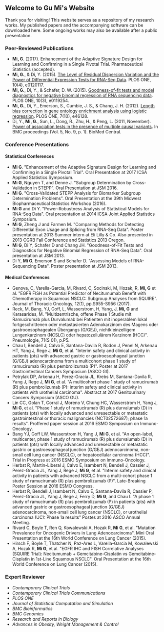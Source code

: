 ## Welcome to Gu Mi's Website

Thank you for visiting! This website serves as a repository of my research works. My published papers and the accompanying software can be downloaded here. Some ongoing works may also be available after a public presentation.

### Peer-Reviewed Publications

* **Mi, G**. (2017). Enhancement of the Adaptive Signature Design for Learning and Confirming in a Single Pivotal Trial. Pharmaceutical Statistics (accepted).
* **Mi, G.**, & Di, Y. (2015). [The Level of Residual Dispersion Variation and the Power of Differential Expression Tests for RNA-Seq Data](http://journals.plos.org/plosone/article?id=10.1371/journal.pone.0120117). PLOS ONE, 10(4), e0120117.
* **Mi, G.**, Di, Y., & Schafer, D. W. (2015). [Goodness-of-fit tests and model diagnostics for negative binomial regression of RNA sequencing data](http://journals.plos.org/plosone/article?id=10.1371/journal.pone.0119254). PLOS ONE, 10(3), e0119254.
* **Mi, G.**, Di, Y., Emerson, S., Cumbie, J. S., & Chang, J. H. (2012). [Length bias correction in gene ontology enrichment analysis using logistic regression](http://journals.plos.org/plosone/article?id=10.1371/journal.pone.0046128). PLOS ONE, 7(10), e46128.
* Di, Y., **Mi, G.**, Sun, L., Dong, R., Zhu, H., & Peng, L. (2011, November). [Power of association tests in the presence of multiple causal variants](http://bmcproc.biomedcentral.com/articles/10.1186/1753-6561-5-S9-S63). In BMC proceedings (Vol. 5, No. 9, p. 1). BioMed Central.

### Conference Presentations

#### Statistical Conferences

* **Mi G**. "Enhancement of the Adaptive Signature Design for Learning and Confirming in a Single Pivotal Trial". Oral Presentation at 2017 ICSA Applied Statistics Symposium.
* **Mi G**, Nguyen T, and Denne J. "Subgroup Determination by Cross-Validation in STEPP". Oral Presentation at JSM 2016.
* **Mi G**. "Cross-Validated STEPP Analysis for Biomarker Subgroup Determination Problems". Oral Presentation at the 39th Midwest Biopharmaceutical Statistics Workshop (2016).
* **Mi G** and Di Y. "Power-Robustness Analysis of Statistical Models for RNA-Seq Data". Oral presentation at 2014 ICSA Joint Applied Statistics Symposium.
* **Mi G**, Zheng J and Farmen M. "Comparing Methods for Detecting Differential Exon Usage and Splicing from RNA-Seq Data". Poster presentation at 2013 Summer intern at Eli Lilly & Co. Also presented in 2013 CGRB Fall Conference and Statistics 2013 Oregon.
* **Mi G**, Di Y, Schafer D and Chang JH. "Goodness-of-Fit Tests and Diagnostics for Negative Binomial Regression of RNA-Seq Data". Oral presentation at JSM 2013.
* Di Y, **Mi G**, Emerson S and Schafer D. "Assessing Models of RNA-Sequencing Data". Poster presentation at JSM 2013.

#### Medical Conferences

* Genova, C, Varella-Garcia, M, Rivard, C, Socinski, M, Hozak, R, **Mi, G** et al. "EGFR FISH as Potential Predictor of Necitumumab Benefit with Chemotherapy in Squamous NSCLC: Subgroup Analyses from SQUIRE". Journal of Thoracic Oncology, 12(1), pp.S955-S956 (2017).
* Reck, M, Bang, YJ, Goff, L, Wasserstrom, H, Yang, J, **Mi, G** and Karasarides, M. "Multizentrische, offene Phase 1 Studie mit Ramucirumab plus Durvalumab bei Patienten mit inoperablem lokal fortgeschrittenen oder metastasierten Adenokarzinom des Magens oder gastrooesophagealen Übergangs (G/GEJ), nichtkleinzelligem Lungenkarzinom (NCSLC) oder hepatozellulärem Karzinom (HCC)". Pneumologie, 71(S 01), p.P5.
* Chau I, Bendell J, Calvo E, Santana-Davila R, Rodon J, Penel N, Arkenau HT, Yang J, Rege J, **Mi G**, et al. "Interim safety and clinical activity in patients (pts) with advanced gastric or gastroesophageal junction (G/GEJ) adenocarcinoma from a multicohort phase 1 study of ramucirumab (R) plus pembrolizumab (P)". Poster at 2017 Gastrointestinal Cancers Symposium (ASCO GI).
* Petrylak DP, Arkenau H, Perez-Gracia JL, Krebs M, Santana-Davila R, Yang J, Rege J, **Mi G**, et al. "A multicohort phase 1 study of ramucirumab (R) plus pembrolizumab (P): interim safety and clinical activity in patients with urothelial carcinoma". Abstract at 2017 Genitourinary Cancers Symposium (ASCO GU).
* Lin CC, Golan T, Corral J, Moreno V, Chung HC, Wasserstrom H, Yang J, **Mi G**, et al. "Phase 1 study of ramucirumab (R) plus durvalumab (D) in patients (pts) with locally advanced and unresectable or metastatic gastrointestinal or thoracic malignancies (NCT02572687); phase 1a results". Proffered paper session at 2016 ESMO Symposium on Immuno-Oncology.
* Bang YJ, Goff LW, Wasserstrom H, Yang J, **Mi G**, et al. "An open-label, multicenter, phase 1 study of ramucirumab (R) plus durvalumab (D) in patients (pts) with locally advanced and unresectable or metastatic gastric or gastroesophageal junction (G/GEJ) adenocarcinoma, non-small cell lung cancer (NSCLC), or hepatocellular carcinoma (HCC)". Trial in Progress at 2016 ESMO Symposium on Immuno-Oncology.
* Herbst R, Martin-Liberal J, Calvo E, Isambert N, Bendell J, Cassier J, Perez-Gracia JL, Yang J, Rege J, **Mi G**, et al. "Interim safety and clinical activity in patients with advanced NSCLC from a multi-cohort phase 1 study of ramucirumab (R) plus pembrolizumab (P)". Late-Breaking Poster Session at 2016 ESMO Congress.
* Herbst R, Bendell J, Isambert N, Calvo E, Santana-Davila R, Cassier P, Perez-Gracia JL, Yang J, Rege J, Ferry D, **Mi G**, and Chau I. "A phase 1 study of ramucirumab (R) plus pembrolizumab (P) in patients (pts) with advanced gastric or gastroesophageal junction (G/GEJ) adenocarcinoma, non-small cell lung cancer (NSCLC), or urothelial carcinoma (UC): Phase 1a results" Postes at 2016 ASCO Annual Meeting.
* Rivard C, Boyle T, Ren Q, Kowalewski A, Hozak R,  **Mi G**, et al. "Mutation Prevalence for Oncogenic Drivers in Lung Adenocarcinoma". Mini Oral Presentation at the 16th World Conference on Lung Cancer (2015).
* Hirsch F, Boyle T, Thatcher N, Paz-Ares L, Varella-Garcia M, Kowalewski A, Hozak R, **Mi G**, et al. "EGFR IHC and FISH Correlative Analyses (SQUIRE Trial): Necitumumab + Gemcitabine-Cisplatin vs Gemcitabine-Cisplatin in 1st-Line Squamous NSCLC". Oral Presentation at the 16th World Conference on Lung Cancer (2015).

### Expert Reviewer

* *Contemporary Clinical Trials*
* *Contemporary Clinical Trials Communications*
* *PLOS ONE*
* *Journal of Statistical Computation and Simulation*
* *BMC Bioinformatics*
* *BMC Genomics*
* *Research and Reports in Biology*
* *Advances in Obesity, Weight Management & Control*
